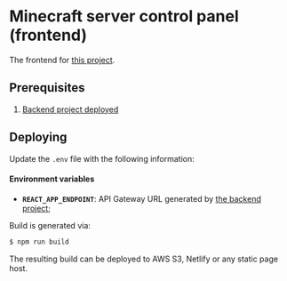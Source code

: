 # Minecraft server control panel (frontend)

The frontend for [this project](https://github.com/HugoJF/minecraft-aws-server-control-panel-backend).

## Prerequisites

1. [Backend project deployed](https://github.com/HugoJF/minecraft-aws-server-control-panel-backend)

## Deploying

Update the `.env` file with the following information:

#### Environment variables

- **`REACT_APP_ENDPOINT`**: API Gateway URL generated by [the backend project](https://github.com/HugoJF/minecraft-aws-server-control-panel-backend);

Build is generated via:
```bash
$ npm run build
```

The resulting build can be deployed to AWS S3, Netlify or any static page host.

